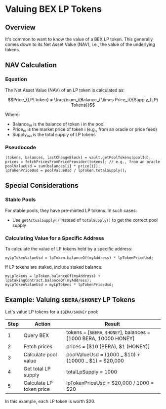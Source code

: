 # Valuing BEX LP Tokens

## Overview

It's common to want to know the value of a BEX LP token. This generally comes down to its Net Asset Value (NAV), i.e., the value of the underlying tokens.

## NAV Calculation

### Equation

The Net Asset Value (NAV) of an LP token is calculated as:

$$Price_{LP\ token} = \frac{\sum_i(Balance_i \times Price_i)}{Supply_{LP\ Tokens}}$$

Where:

- Balance₍ᵢ₎ is the balance of token i in the pool
- Price₍ᵢ₎ is the market price of token i (e.g., from an oracle or price feed)
- Supply₍ₗₚ₎ is the total supply of LP tokens

### Pseudocode

```solidity
(tokens, balances, lastChangeBlock) = vault.getPoolTokens(poolId);
prices = fetchPricesFromPriceProvider(tokens); // e.g., from an oracle
poolValueUsd = sum(balances[i] * price[i]);
lpTokenPriceUsd = poolValueUsd / lpToken.totalSupply();
```

## Special Considerations

### Stable Pools

For stable pools, they have pre-minted LP tokens. In such cases:

- Use `getActualSupply()` instead of `totalSupply()` to get the correct pool supply

### Calculating Value for a Specific Address

To calculate the value of LP tokens held by a specific address:

```solidity
myLpTokenValueUsd = lpToken.balanceOf(myAddress) * lpTokenPriceUsd;
```

If LP tokens are staked, include staked balance:

```solidity
myLpTokens = lpToken.balanceOf(myAddress) + lpStakingContract.balanceOf(myAddress);
myLpTokenValueUsd = myLpTokens * lpTokenPriceUsd;
```

## Example: Valuing `$BERA/$HONEY` LP Tokens

Let's value LP tokens for a `$BERA/$HONEY` pool:

| Step | Action                   | Result                                                            |
| ---- | ------------------------ | ----------------------------------------------------------------- |
| 1    | Query BEX           | tokens = [`$BERA`, `$HONEY`], balances = [1000 BERA, 10000 HONEY] |
| 2    | Fetch prices             | prices = [$10 (BERA), $1 (HONEY)]                                 |
| 3    | Calculate pool value     | poolValueUsd = (1000 _ $10) + (10000 _ $1) = $20,000              |
| 4    | Get total LP supply      | totalLpSupply = 1000                                              |
| 5    | Calculate LP token price | lpTokenPriceUsd = $20,000 / 1000 = $20                            |

In this example, each LP token is worth $20.
